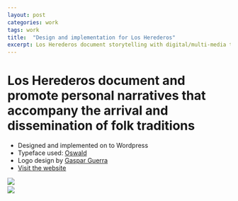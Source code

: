 ```yaml
---
layout: post
categories: work
tags: work
title:  "Design and implementation for Los Herederos"
excerpt: Los Herederos document storytelling with digital/multi-media to amplify the voices of communities.
---
```


# Los Herederos document and promote personal narratives that accompany the arrival and dissemination of folk traditions

* Designed and implemented on to Wordpress
* Typeface used: [Oswald](https://fonts.google.com/specimen/Oswald)
* Logo design by [Gaspar Guerra](http://gasparguerra.nyc/los-herederos/)
* [Visit the website](http://losherederos.org)

<div class="screenshot screenshot-combo">
  <div class="screenshot-chrome">
    <img src="/assets/losherederos-screenshot-1.jpg" srcset="/assets/losherederos-screenshot-1.jpg 1x, /assets/losherederos-screenshot-1@2x.jpg 2x">
  </div>
  <div class="screenshot-mobile">
    <img src="/assets/losherederos-screenshot-2.jpg" srcset="/assets/losherederos-screenshot-2.jpg 1x, /assets/losherederos-screenshot-2@2x.jpg 2x">
  </div>
</div>
